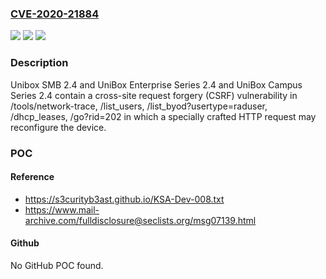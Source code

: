 ### [CVE-2020-21884](https://cve.mitre.org/cgi-bin/cvename.cgi?name=CVE-2020-21884)
![](https://img.shields.io/static/v1?label=Product&message=n%2Fa&color=blue)
![](https://img.shields.io/static/v1?label=Version&message=n%2Fa&color=blue)
![](https://img.shields.io/static/v1?label=Vulnerability&message=n%2Fa&color=brighgreen)

### Description

Unibox SMB 2.4 and UniBox Enterprise Series 2.4 and UniBox Campus Series 2.4 contain a cross-site request forgery (CSRF) vulnerability in /tools/network-trace, /list_users, /list_byod?usertype=raduser, /dhcp_leases, /go?rid=202 in which a specially crafted HTTP request may reconfigure the device.

### POC

#### Reference
- https://s3curityb3ast.github.io/KSA-Dev-008.txt
- https://www.mail-archive.com/fulldisclosure@seclists.org/msg07139.html

#### Github
No GitHub POC found.

